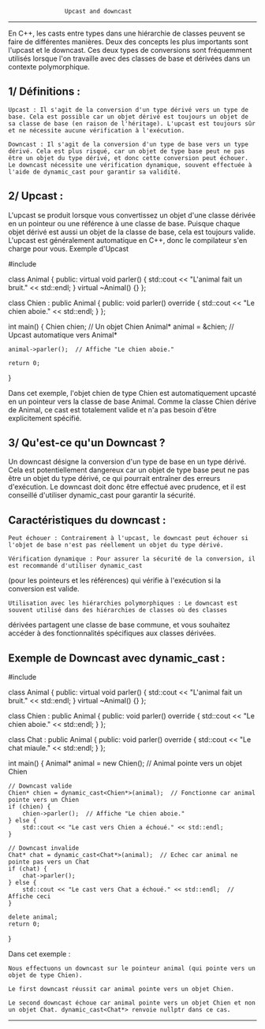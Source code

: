 					Upcast and downcast 
************************************************************************************************************

En C++, les casts entre types dans une hiérarchie de classes peuvent se faire de différentes manières.
Deux des concepts les plus importants sont l'upcast et le downcast.
Ces deux types de conversions sont fréquemment utilisés lorsque l'on travaille avec des classes 
de base et dérivées dans un contexte polymorphique.

1/ Définitions :
----------------

    Upcast : Il s'agit de la conversion d'un type dérivé vers un type de base. Cela est possible car un objet dérivé est toujours un objet de sa classe de base (en raison de l'héritage). L'upcast est toujours sûr et ne nécessite aucune vérification à l'exécution.

    Downcast : Il s'agit de la conversion d'un type de base vers un type dérivé. Cela est plus risqué, car un objet de type base peut ne pas être un objet du type dérivé, et donc cette conversion peut échouer. Le downcast nécessite une vérification dynamique, souvent effectuée à l'aide de dynamic_cast pour garantir sa validité.

2/ Upcast :
-----------

L'upcast se produit lorsque vous convertissez un objet d'une classe dérivée en un pointeur ou une référence à une classe de base. Puisque chaque objet dérivé est aussi un objet de la classe de base, cela est toujours valide. L'upcast est généralement automatique en C++, donc le compilateur s'en charge pour vous.
Exemple d'Upcast

#include <iostream>

class Animal 
{
public:
    virtual void parler() { std::cout << "L'animal fait un bruit." << std::endl; }
    virtual ~Animal() {}
};

class Chien : public Animal 
{
public:
    void parler() override { std::cout << "Le chien aboie." << std::endl; }
};

int main() 
{
    Chien chien;           // Un objet Chien
    Animal* animal = &chien;  // Upcast automatique vers Animal*
    
    animal->parler();  // Affiche "Le chien aboie."
    
    return 0;
}

Dans cet exemple, l'objet chien de type Chien est automatiquement upcasté en un pointeur vers la classe de base Animal.
Comme la classe Chien dérive de Animal, ce cast est totalement valide et n'a pas besoin d'être explicitement spécifié.

3/ Qu'est-ce qu'un Downcast ?
-----------------------------

Un downcast désigne la conversion d'un type de base en un type dérivé. Cela est potentiellement dangereux car un objet de type base 
peut ne pas être un objet du type dérivé, ce qui pourrait entraîner des erreurs d'exécution. 
Le downcast doit donc être effectué avec prudence, et il est conseillé d'utiliser dynamic_cast pour garantir la sécurité.

Caractéristiques du downcast :
------------------------------

    Peut échouer : Contrairement à l'upcast, le downcast peut échouer si l'objet de base n'est pas réellement un objet du type dérivé.

    Vérification dynamique : Pour assurer la sécurité de la conversion, il est recommandé d'utiliser dynamic_cast 
(pour les pointeurs et les références) qui vérifie à l'exécution si la conversion est valide.

    Utilisation avec les hiérarchies polymorphiques : Le downcast est souvent utilisé dans des hiérarchies de classes où des classes 
dérivées partagent une classe de base commune, et vous souhaitez accéder à des fonctionnalités spécifiques aux classes dérivées.

Exemple de Downcast avec dynamic_cast :
---------------------------------------

#include <iostream>

class Animal 
{
public:
    virtual void parler() { std::cout << "L'animal fait un bruit." << std::endl; }
    virtual ~Animal() {}
};

class Chien : public Animal 
{
public:
    void parler() override { std::cout << "Le chien aboie." << std::endl; }
};

class Chat : public Animal 
{
public:
    void parler() override { std::cout << "Le chat miaule." << std::endl; }
};

int main() 
{
    Animal* animal = new Chien();  // Animal pointe vers un objet Chien

    // Downcast valide
    Chien* chien = dynamic_cast<Chien*>(animal);  // Fonctionne car animal pointe vers un Chien
    if (chien) {
        chien->parler();  // Affiche "Le chien aboie."
    } else {
        std::cout << "Le cast vers Chien a échoué." << std::endl;
    }

    // Downcast invalide
    Chat* chat = dynamic_cast<Chat*>(animal);  // Echec car animal ne pointe pas vers un Chat
    if (chat) {
        chat->parler();
    } else {
        std::cout << "Le cast vers Chat a échoué." << std::endl;  // Affiche ceci
    }

    delete animal;
    return 0;
}

Dans cet exemple :

    Nous effectuons un downcast sur le pointeur animal (qui pointe vers un objet de type Chien).

    Le first downcast réussit car animal pointe vers un objet Chien.

    Le second downcast échoue car animal pointe vers un objet Chien et non un objet Chat. dynamic_cast<Chat*> renvoie nullptr dans ce cas.

*****************************************************************************************************************************************
